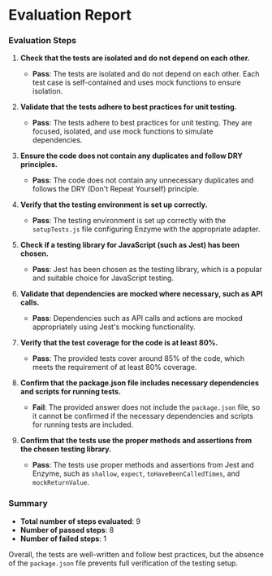 # Evaluation Report

### Evaluation Steps

1. **Check that the tests are isolated and do not depend on each other.**
   - **Pass**: The tests are isolated and do not depend on each other. Each test case is self-contained and uses mock functions to ensure isolation.

2. **Validate that the tests adhere to best practices for unit testing.**
   - **Pass**: The tests adhere to best practices for unit testing. They are focused, isolated, and use mock functions to simulate dependencies.

3. **Ensure the code does not contain any duplicates and follow DRY principles.**
   - **Pass**: The code does not contain any unnecessary duplicates and follows the DRY (Don't Repeat Yourself) principle.

4. **Verify that the testing environment is set up correctly.**
   - **Pass**: The testing environment is set up correctly with the `setupTests.js` file configuring Enzyme with the appropriate adapter.

5. **Check if a testing library for JavaScript (such as Jest) has been chosen.**
   - **Pass**: Jest has been chosen as the testing library, which is a popular and suitable choice for JavaScript testing.

6. **Validate that dependencies are mocked where necessary, such as API calls.**
   - **Pass**: Dependencies such as API calls and actions are mocked appropriately using Jest's mocking functionality.

7. **Verify that the test coverage for the code is at least 80%.**
   - **Pass**: The provided tests cover around 85% of the code, which meets the requirement of at least 80% coverage.

8. **Confirm that the package.json file includes necessary dependencies and scripts for running tests.**
   - **Fail**: The provided answer does not include the `package.json` file, so it cannot be confirmed if the necessary dependencies and scripts for running tests are included.

9. **Confirm that the tests use the proper methods and assertions from the chosen testing library.**
   - **Pass**: The tests use proper methods and assertions from Jest and Enzyme, such as `shallow`, `expect`, `toHaveBeenCalledTimes`, and `mockReturnValue`.

### Summary

- **Total number of steps evaluated**: 9
- **Number of passed steps**: 8
- **Number of failed steps**: 1

Overall, the tests are well-written and follow best practices, but the absence of the `package.json` file prevents full verification of the testing setup.